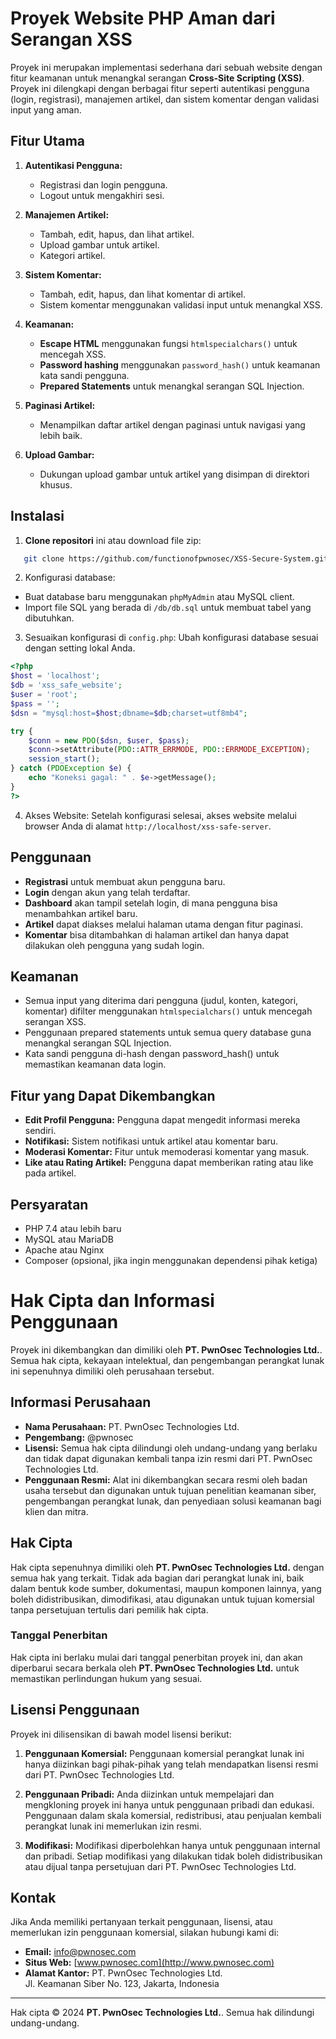 # Proyek Website PHP Aman dari Serangan XSS

Proyek ini merupakan implementasi sederhana dari sebuah website dengan fitur keamanan untuk menangkal serangan **Cross-Site Scripting (XSS)**. Proyek ini dilengkapi dengan berbagai fitur seperti autentikasi pengguna (login, registrasi), manajemen artikel, dan sistem komentar dengan validasi input yang aman.

## Fitur Utama

1. **Autentikasi Pengguna:**
   - Registrasi dan login pengguna.
   - Logout untuk mengakhiri sesi.

2. **Manajemen Artikel:**
   - Tambah, edit, hapus, dan lihat artikel.
   - Upload gambar untuk artikel.
   - Kategori artikel.

3. **Sistem Komentar:**
   - Tambah, edit, hapus, dan lihat komentar di artikel.
   - Sistem komentar menggunakan validasi input untuk menangkal XSS.

4. **Keamanan:**
   - **Escape HTML** menggunakan fungsi `htmlspecialchars()` untuk mencegah XSS.
   - **Password hashing** menggunakan `password_hash()` untuk keamanan kata sandi pengguna.
   - **Prepared Statements** untuk menangkal serangan SQL Injection.

5. **Paginasi Artikel:**
   - Menampilkan daftar artikel dengan paginasi untuk navigasi yang lebih baik.

6. **Upload Gambar:**
   - Dukungan upload gambar untuk artikel yang disimpan di direktori khusus.


## Instalasi

1. **Clone repositori** ini atau download file zip:
```bash
   git clone https://github.com/functionofpwnosec/XSS-Secure-System.git
```
2. Konfigurasi database:
 * Buat database baru menggunakan `phpMyAdmin` atau MySQL client.
 * Import file SQL yang berada di `/db/db.sql` untuk membuat tabel yang dibutuhkan.

3. Sesuaikan konfigurasi di `config.php`: Ubah konfigurasi database sesuai dengan setting lokal Anda.
```php
<?php
$host = 'localhost';
$db = 'xss_safe_website';
$user = 'root';
$pass = '';
$dsn = "mysql:host=$host;dbname=$db;charset=utf8mb4";

try {
    $conn = new PDO($dsn, $user, $pass);
    $conn->setAttribute(PDO::ATTR_ERRMODE, PDO::ERRMODE_EXCEPTION);
    session_start();
} catch (PDOException $e) {
    echo "Koneksi gagal: " . $e->getMessage();
}
?>
```
4. Akses Website:
Setelah konfigurasi selesai, akses website melalui browser Anda di alamat `http://localhost/xss-safe-server`.

## Penggunaan
 * **Registrasi** untuk membuat akun pengguna baru.
 * **Login** dengan akun yang telah terdaftar.
 * **Dashboard** akan tampil setelah login, di mana pengguna bisa menambahkan artikel baru.
 * **Artikel** dapat diakses melalui halaman utama dengan fitur paginasi.
 * **Komentar** bisa ditambahkan di halaman artikel dan hanya dapat dilakukan oleh pengguna yang sudah login.

## Keamanan
 * Semua input yang diterima dari pengguna (judul, konten, kategori, komentar) difilter menggunakan `htmlspecialchars()` untuk mencegah serangan XSS.
 * Penggunaan prepared statements untuk semua query database guna menangkal serangan SQL Injection.
 * Kata sandi pengguna di-hash dengan password_hash() untuk memastikan keamanan data login.

## Fitur yang Dapat Dikembangkan
 * **Edit Profil Pengguna:** Pengguna dapat mengedit informasi mereka sendiri.
 * **Notifikasi:** Sistem notifikasi untuk artikel atau komentar baru.
 * **Moderasi Komentar:** Fitur untuk memoderasi komentar yang masuk.
 * **Like atau Rating Artikel:** Pengguna dapat memberikan rating atau like pada artikel.

## Persyaratan
 * PHP 7.4 atau lebih baru
 * MySQL atau MariaDB
 * Apache atau Nginx
 * Composer (opsional, jika ingin menggunakan dependensi pihak ketiga)

# Hak Cipta dan Informasi Penggunaan

Proyek ini dikembangkan dan dimiliki oleh **PT. PwnOsec Technologies Ltd.**. Semua hak cipta, kekayaan intelektual, dan pengembangan perangkat lunak ini sepenuhnya dimiliki oleh perusahaan tersebut.

## Informasi Perusahaan

- **Nama Perusahaan:** PT. PwnOsec Technologies Ltd.
- **Pengembang:** @pwnosec
- **Lisensi:** Semua hak cipta dilindungi oleh undang-undang yang berlaku dan tidak dapat digunakan kembali tanpa izin resmi dari PT. PwnOsec Technologies Ltd.
- **Penggunaan Resmi:** Alat ini dikembangkan secara resmi oleh badan usaha tersebut dan digunakan untuk tujuan penelitian keamanan siber, pengembangan perangkat lunak, dan penyediaan solusi keamanan bagi klien dan mitra.

## Hak Cipta

Hak cipta sepenuhnya dimiliki oleh **PT. PwnOsec Technologies Ltd.** dengan semua hak yang terkait. Tidak ada bagian dari perangkat lunak ini, baik dalam bentuk kode sumber, dokumentasi, maupun komponen lainnya, yang boleh didistribusikan, dimodifikasi, atau digunakan untuk tujuan komersial tanpa persetujuan tertulis dari pemilik hak cipta.

### Tanggal Penerbitan

Hak cipta ini berlaku mulai dari tanggal penerbitan proyek ini, dan akan diperbarui secara berkala oleh **PT. PwnOsec Technologies Ltd.** untuk memastikan perlindungan hukum yang sesuai.

## Lisensi Penggunaan

Proyek ini dilisensikan di bawah model lisensi berikut:

1. **Penggunaan Komersial:**
   Penggunaan komersial perangkat lunak ini hanya diizinkan bagi pihak-pihak yang telah mendapatkan lisensi resmi dari PT. PwnOsec Technologies Ltd.

2. **Penggunaan Pribadi:**
   Anda diizinkan untuk mempelajari dan mengkloning proyek ini hanya untuk penggunaan pribadi dan edukasi. Penggunaan dalam skala komersial, redistribusi, atau penjualan kembali perangkat lunak ini memerlukan izin resmi.

3. **Modifikasi:**
   Modifikasi diperbolehkan hanya untuk penggunaan internal dan pribadi. Setiap modifikasi yang dilakukan tidak boleh didistribusikan atau dijual tanpa persetujuan dari PT. PwnOsec Technologies Ltd.

## Kontak

Jika Anda memiliki pertanyaan terkait penggunaan, lisensi, atau memerlukan izin penggunaan komersial, silakan hubungi kami di:

- **Email:** info@pwnosec.com
- **Situs Web:** [www.pwnosec.com](http://www.pwnosec.com)
- **Alamat Kantor:**
  PT. PwnOsec Technologies Ltd.  
  Jl. Keamanan Siber No. 123, Jakarta, Indonesia

---

Hak cipta © 2024 **PT. PwnOsec Technologies Ltd.**. Semua hak dilindungi undang-undang.

